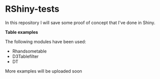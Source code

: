 # RShiny-tests
In this repository I will save some proof of concept that I've done in Shiny.

**Table examples**

The following modules have been used:

- Rhandsometable
- D3Tablefilter
- DT

More examples will be uploaded soon
